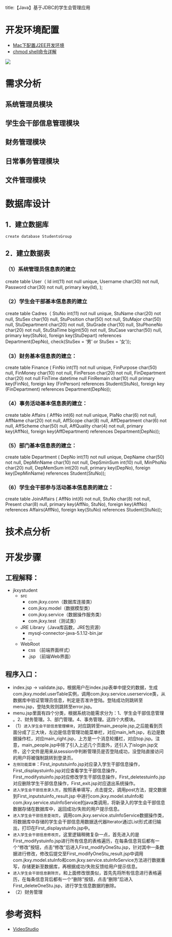 title:【Java】基于JDBC的学生会管理应用




# 开发环境配置

- [Mac下配置J2EE开发环境](http://www.jikexueyuan.com/course/465.html)
- [chmod shell命令详解](http://blog.csdn.net/codingkid/article/details/6567831)

![](http://7xi6qz.com1.z0.glb.clouddn.com/djlblogapache.png)

# 需求分析

## 系统管理员模块
## 学生会干部信息管理模块
## 财务管理模块
## 日常事务管理模块
## 文件管理模块



# 数据库设计

## 1．建立数据库`create database StudentsGroup`
## 2．建立数据表
### （1）系统管理员信息表的建立
create table User（	Id  int(11)    	       not null unique,	Username  char(30)  	   not null,	Password   char(30)       not null,	primary key(Id),);### （2）学生会干部基本信息表的建立create table Cadres（	StuNo  int(11)    	          not null unique,	StuName  char(20)  	   not null,	StuSex      char(10)      	   null,	StuPosition    char(50)    not null,	StuMajor    char(50)        null,	StuDepartment  char(20)        not null,	StuGrade   char(10)  	    null,	StuPhoneNo	char(20)  	not null,	StuStaTime  	bigint(50)    not null, 	StuCase   varchar(50)      null,	primary key(StuNo),	foreign key(StuDepart) references 	Department(DepNo),	check(StuSex = ‘男’ or StuSex = ‘女’));
### （3）财务基本信息表的建立：create table Finance (	FinNo  int(11)		     not null unique,	FinPurpose  char(50)       null,	FinMoney  char(10) 		  not null,	FinPerson  char(20)	   not null,	FinDepartment  char(20)    not null	FinTime  datetime	         null	FinRemain  char(10)         null	primary key(FinNo),	foreign key (FinPerson) references Student(StuNo),	foreign key (FinDepartment) references Department(DepNo));### （4）事务活动基本信息表的建立：create table Affairs (	AffNo   int(6)		      not null unique,	PlaNo   char(6)		      not null,	AffName   char(20)      not null,       AffScope  char(8)        null,       AffDepartment  char(6)   not null,       AffScheme  char(50)     null,       AffQuality  char(4)       not null,	primary key(AffNo),	foreign key(AffDepartment) references Department(DepNo));
### （5）部门基本信息表的建立：create table Department (	DepNo  int(11)			   not null unique,	DepName  char(50)	       not null,	DepMinName  char(10)		not null,	DepSminSum  int(10)		    null,	MinPhoNo  char(20)  		null,
	DepMemSum  int(20)		null,	primary key(DepNo),	foreign key(DepMinName) references Student(StuNo));### （6）学生会干部参与活动基本信息表的建立：create table JoinAffairs (	AffNo  int(6)		 not null,	StuNo  char(8)		 not null,	Present  char(8)		 null,	primary key(AffNo, StuNo),        foreign key(AffNo) references Affairs(AffNo),	foreign key(StuNo) references Student(StuNo));
# 技术点分析



# 开发步骤

## 工程解释：

 - jkxystudent
    - src
       - com.jkxy.conn（数据库连接类）
       - com.jkxy.model（数据模型类）
       - com.jkxy.service（数据操作服务类）
       - com.jkxy.test（测试类）
    - JRE Library（Java库函数，JRE包资源）
    	- mysql-connector-java-5.1.12-bin.jar
    	- ...
    - WebRoot
       - css （前端界面样式）
       - .jsp （前端Web界面）
       
       
       
## 程序入口：

- index.jsp  -> validate.jsp，根据用户在index.jsp表单中提交的数据，生成com.jkxy.model.userTable实例，调用com.jkxy.service.userservice类，从数据库中验证管理员信息，判定是否准许登陆。登陆成功则跳转至menu.jsp，登陆失败则跳转至error.jsp。
- menu.jsp里面有四个分类，根据系统功能需求分为：1、学生会干部信息管理 。2、财务管理。3、部门管理。4、事务管理。这四个大模块。
- （1）`进入学生会干部信息管理模块`，对应跳转至main_people.jsp,之后能看到页面分成了三大块，左边是信息管理功能菜单栏，对应main_left.jsp，右边是数据操作栏，对应main_right.jsp，上方是一个消息轮播栏，对应top.jsp。注意，main_people.jsp中除了引入上述几个页面外，还引入了islogin.jsp文件，这个文件是用来从session中判断管理员是否登陆成功，没登陆直接访问的用户将被强制跳转到登录页。
- `左侧功能菜单`：First_inputstuinfo.jsp对应录入学生干部信息操作，First_displaystuinfo.jsp对应查看学生干部信息操作，First_modifystuinfo.jsp对应修改学生干部信息操作，First_deletestuinfo.jsp对应删除学生干部信息操作，First_exit.jsp对应退出系统操作。
-  `进入学生会干部信息录入页`，按照表单填写，点击提交，调用post方法，提交数据到First_inputstuinfo_result.jsp 中进行com.jkxy.model.stuInfo和com.jkxy.service.stuInfoService的java类调用，将新录入的学生会干部信息数据存储在数据库中，返回成功/失败的用户提示信息。
- `进入学生会干部信息查询页`，调用com.jkxy.service.stuInfoService数据操作类，将数据库中存储的学生会干部信息用数据迭代器Iterator通过List形式递归输出，打印在First_displaystuinfo.jsp中。
- `进入学生会干部信息修改页`，这里逻辑稍微复杂一点，首先进入的是First_modifystuinfo.jsp进行所有信息的表格遍历，在每条信息背后都有一个“修改”按钮，点击“修改”后进入First_modifyOneStu.jsp，针对其中一条数据进行修改，修改后提交至First_modifyOneStu_result.jsp中调用com.jkxy.model.stuInfo和com.jkxy.service.stuInfoService方法进行数据重写，存储更新至数据库，再根据成功/失败反馈给用户提示信息。
- `进入学生会干部信息删除页`，和上面修改很类似，首先先将所有信息进行表格遍历，在每条信息背后都有一个“删除”按钮，点击“删除”后进入First_deleteOneStu.jsp，进行学生信息数据的删除。
- （2）财务管理

       
# 参考资料
- [VideoStudio](http://my.jikexueyuan.com/2964203668/record/)
